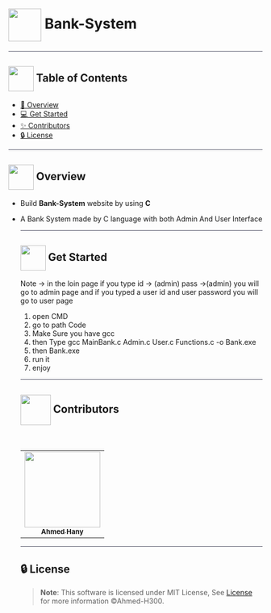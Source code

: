 # <img  align="center" width= 65px  src="https://media0.giphy.com/media/Yo2fMrTG6dgLdiKX2z/giphy.gif?cid=ecf05e4757ttjg6wa3e9ntn47sm3lp7wdelj19t5o3hgdvl6&rid=giphy.gif&ct=s"> Bank-System

<hr style="background-color: #4b4c60"></hr>

## <img align= center width=50px height=50px src="https://user-images.githubusercontent.com/71986226/154075883-2a5679d2-b411-448f-b423-9565babf35aa.gif"> Table of Contents

- <a href ="#about"> 📙 Overview</a>
- <a href ="#Started"> 💻 Get Started</a>
- <a href ="#Contributors"> ✨ Contributors</a>
- <a href ="#License"> 🔒 License</a>
<hr style="background-color: #4b4c60"></hr>
<a id = "about"></a>

## <img align="center"  height =50px src="https://user-images.githubusercontent.com/71986226/154076110-1233d7a8-92c2-4d79-82c1-30e278aa518a.gif"> Overview

<ul>
 <li>

Build **Bank-System** website by using **C**</li>

 <li> A Bank System made by C language with both Admin And User Interface
 </li>

<hr style="background-color: #4b4c60"></hr>
<a id = "Started"></a>

## <img  align= center width=50px height=50px src="https://c.tenor.com/HgX89Yku5V4AAAAi/to-the-moon.gif"> Get Started

Note -> in the loin page if you type id -> (admin) pass ->(admin) you will go to admin page and if you typed a user id and user password you will go to user page

<ol>
<li>open CMD</li>
<li>go to path Code</li>
<li>Make Sure you have gcc</li>
<li>then Type gcc MainBank.c Admin.c User.c Functions.c -o Bank.exe</li>
<li>then Bank.exe</li>
<li>run it</li>
<li>enjoy</li>
</ol>


<hr style="background-color: #4b4c60"></hr>
<a id ="Contributors"></a>

## <img align="center"  height =60px src="https://user-images.githubusercontent.com/63050133/156777293-72a6e681-2582-4a9d-ad92-09d1181d47c7.gif"> Contributors

<br>
<table >
  <tr>
        <td align="center"><a href="https://github.com/Ahmed-H300"><img src="https://avatars.githubusercontent.com/u/67925988?v=4" width="150px;" alt=""/><br /><sub><b>Ahmed Hany</b></sub></a><br /></td>
  </tr>
</table>

<hr style="background-color: #4b4c60"></hr>

<a id ="License"></a>

## 🔒 License

> **Note**: This software is licensed under MIT License, See [License](https://github.com/Ahmed-H300/MailGenie/blob/main/LICENSE) for more information ©Ahmed-H300.
